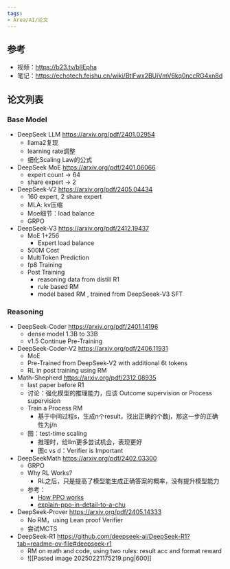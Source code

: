 ```yaml
---
tags:
- Area/AI/论文
---
```



## 参考

- 视频：https://b23.tv/bIlEpha
- 笔记：https://echotech.feishu.cn/wiki/BtlFwx2BUiVmV6kq0nccRG4xn8d

## 论文列表

### Base Model
- DeepSeek LLM https://arxiv.org/pdf/2401.02954
	- llama2复现
	- learning rate调整
	- 细化Scaling Law的公式
- DeepSeek MoE https://arxiv.org/pdf/2401.06066
	- expert count -> 64
	- share expert -> 2
- DeepSeek-V2 https://arxiv.org/pdf/2405.04434
	- 160 expert, 2 share expert
	- MLA: kv压缩
	- Moe细节：load balance
	- GRPO
- DeepSeek-V3 https://arxiv.org/pdf/2412.19437
	- MoE 1+256
		- Expert load balance
	- 500M Cost
	- MultiToken Prediction
	- fp8 Training
	- Post Training
		- reasoning data from distill R1
		- rule based RM
		- model based RM , trained from DeepSeeek-V3 SFT
### Reasoning

- DeepSeek-Coder https://arxiv.org/pdf/2401.14196
	- dense model 1.3B to 33B
	- v1.5 Continue Pre-Training
- DeepSeek-Coder-V2 https://arxiv.org/pdf/2406.11931
	- MoE
	- Pre-Trained from DeepSeek-V2 with additional 6t tokens
	- RL in post training using RM
- Math-Shepherd https://arxiv.org/pdf/2312.08935
	- last paper before R1
	- 讨论：强化模型的推理能力，应该 Outcome supervision or Process supervision
	- Train a Process RM
		- 基于中间过程s，生成n个result，找出正确的个数j，那这一步的正确性为j/n
	- 图：test-time scaling
		- 推理时，给llm更多尝试机会，表现更好
		- 图c vs d：Verifier is Important
- DeepSeekMath https://arxiv.org/pdf/2402.03300
	- GRPO
	- Why RL Works?
		- RL之后，只是提高了模型能生成正确答案的概率，没有提升模型能力
	- 参考：
		- [How PPO works](https://www.youtube.com/watch?v=TjHH_--7l8g&t=137s)
		- [explain-ppo-in-detail-to-a-chu](https://www.perplexity.ai/search/explain-ppo-in-detail-to-a-chu-wlgN2IvpQPiE0ISjMMpqow)
- DeepSeek-Prover https://arxiv.org/pdf/2405.14333
	- No RM，using Lean proof Verifier
	- 尝试MCTS
- DeepSeek-R1 https://github.com/deepseek-ai/DeepSeek-R1?tab=readme-ov-file#deepseek-r1
	- RM on math and code, using two rules: result acc and format reward
	- ![[Pasted image 20250221175219.png|600]]